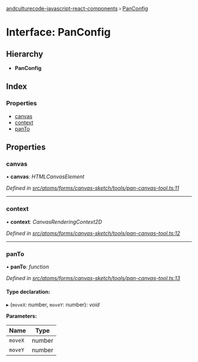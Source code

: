 [andculturecode-javascript-react-components](../README.md) › [PanConfig](panconfig.md)

# Interface: PanConfig

## Hierarchy

* **PanConfig**

## Index

### Properties

* [canvas](panconfig.md#canvas)
* [context](panconfig.md#context)
* [panTo](panconfig.md#panto)

## Properties

###  canvas

• **canvas**: *HTMLCanvasElement*

*Defined in [src/atoms/forms/canvas-sketch/tools/pan-canvas-tool.ts:11](https://github.com/AndcultureCode/AndcultureCode.JavaScript.React.Components/blob/29c8649/src/atoms/forms/canvas-sketch/tools/pan-canvas-tool.ts#L11)*

___

###  context

• **context**: *CanvasRenderingContext2D*

*Defined in [src/atoms/forms/canvas-sketch/tools/pan-canvas-tool.ts:12](https://github.com/AndcultureCode/AndcultureCode.JavaScript.React.Components/blob/29c8649/src/atoms/forms/canvas-sketch/tools/pan-canvas-tool.ts#L12)*

___

###  panTo

• **panTo**: *function*

*Defined in [src/atoms/forms/canvas-sketch/tools/pan-canvas-tool.ts:13](https://github.com/AndcultureCode/AndcultureCode.JavaScript.React.Components/blob/29c8649/src/atoms/forms/canvas-sketch/tools/pan-canvas-tool.ts#L13)*

#### Type declaration:

▸ (`moveX`: number, `moveY`: number): *void*

**Parameters:**

Name | Type |
------ | ------ |
`moveX` | number |
`moveY` | number |
